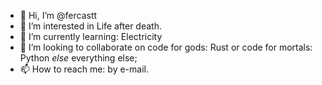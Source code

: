 - 👋 Hi, I’m @fercastt
- 👀 I’m interested in Life after death. 
- 🌱 I’m currently learning: Electricity
- 💞️ I’m looking to collaborate on code for 
        gods: Rust 
    or 
        code for mortals: Python
    _else_
    everything else;
- 📫 How to reach me: by e-mail.

<!---
fercastt/fercastt is a ✨ special ✨ repository because its `README.md` (this file) appears on your GitHub profile.
You can click the Preview link to take a look at your changes.
--->
